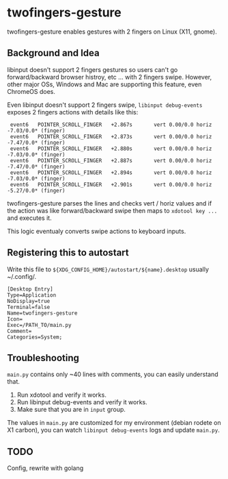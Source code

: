 # twofingers-gesture
twofingers-gesture enables gestures with 2 fingers on Linux (X11, gnome).

## Background and Idea
libinput doesn't support 2 fingers gestures so users can't go forward/backward browser histroy, etc ... with 2 fingers swipe.
However, other major OSs, Windows and Mac are supporting this feature, even ChromeOS does.

Even libinput doesn't support 2 fingers swipe, `libinput debug-events` exposes 2 fingers actions with details like this:
```
 event6   POINTER_SCROLL_FINGER   +2.867s       vert 0.00/0.0 horiz -7.03/0.0* (finger)
 event6   POINTER_SCROLL_FINGER   +2.873s       vert 0.00/0.0 horiz -7.47/0.0* (finger)
 event6   POINTER_SCROLL_FINGER   +2.880s       vert 0.00/0.0 horiz -7.03/0.0* (finger)
 event6   POINTER_SCROLL_FINGER   +2.887s       vert 0.00/0.0 horiz -7.47/0.0* (finger)
 event6   POINTER_SCROLL_FINGER   +2.894s       vert 0.00/0.0 horiz -7.03/0.0* (finger)
 event6   POINTER_SCROLL_FINGER   +2.901s       vert 0.00/0.0 horiz -5.27/0.0* (finger)
```

twofingers-gesture parses the lines and checks vert / horiz values and if the action was like forward/backward swipe then maps to `xdotool key ...` and executes it.

This logic eventualy converts swipe actions to keyboard inputs.


## Registering this to autostart
Write this file to `${XDG_CONFIG_HOME}/autostart/${name}.desktop` usually ~/.config/.

```
[Desktop Entry]
Type=Application
NoDisplay=true
Terminal=false
Name=twofingers-gesture
Icon=
Exec=/PATH_TO/main.py
Comment=
Categories=System;
```

## Troubleshooting
`main.py` contains only ~40 lines with comments, you can easily understand that.
1. Run xdotool and verify it works.
2. Run libinput debug-events and verify it works.
3. Make sure that you are in `input` group.

The values in `main.py` are customized for my environment (debian rodete on X1 carbon), you can watch `libinput debug-events` logs and update `main.py`.

## TODO
Config, rewrite with golang
